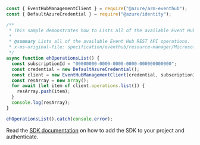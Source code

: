 ```javascript
const { EventHubManagementClient } = require("@azure/arm-eventhub");
const { DefaultAzureCredential } = require("@azure/identity");

/**
 * This sample demonstrates how to Lists all of the available Event Hub REST API operations.
 *
 * @summary Lists all of the available Event Hub REST API operations.
 * x-ms-original-file: specification/eventhub/resource-manager/Microsoft.EventHub/stable/2021-11-01/examples/EHOperations_List.json
 */
async function ehOperationsList() {
  const subscriptionId = "00000000-0000-0000-0000-000000000000";
  const credential = new DefaultAzureCredential();
  const client = new EventHubManagementClient(credential, subscriptionId);
  const resArray = new Array();
  for await (let item of client.operations.list()) {
    resArray.push(item);
  }
  console.log(resArray);
}

ehOperationsList().catch(console.error);
```

Read the [SDK documentation](https://github.com/Azure/azure-sdk-for-js/blob/%40azure%2Farm-eventhub_5.0.1/sdk/eventhub/arm-eventhub/README.md) on how to add the SDK to your project and authenticate.
